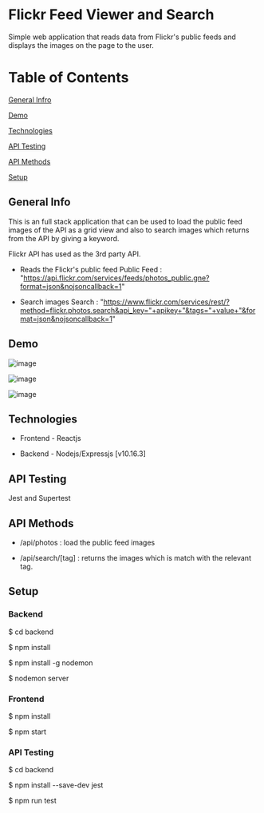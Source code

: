 # Flickr Feed Viewer and Search 

Simple web application that reads data from Flickr's public feeds and displays the images on the page to the user.

# Table of Contents

[General Infro](#GeneralInfo)

[Demo](#Demo)

[Technologies](#Technologies)

[API Testing](#APITesting)

[API Methods](#APIMethods)

[Setup](#Setup)

## General Info

This is an full stack application that can be used to load the public feed images of the API as a grid view and also to search images which returns from the API by giving a keyword.

Flickr API has used as the 3rd party API.

* Reads the Flickr's public feed
          Public Feed : "https://api.flickr.com/services/feeds/photos_public.gne?format=json&nojsoncallback=1"
          
* Search images
          Search : "https://www.flickr.com/services/rest/?method=flickr.photos.search&api_key="+apikey+"&tags="+value+"&format=json&nojsoncallback=1"


## Demo

![image](https://user-images.githubusercontent.com/36589720/109418198-187d3180-79ed-11eb-9831-d8196ce8a92f.png)

![image](https://user-images.githubusercontent.com/36589720/109418617-6135ea00-79ef-11eb-87e0-a122dc922c45.png)

![image](https://user-images.githubusercontent.com/36589720/109418433-5e86c500-79ee-11eb-95a0-04bc4f62bd6f.png)


## Technologies

* Frontend - Reactjs 

* Backend - Nodejs/Expressjs [v10.16.3]

## API Testing

Jest and Supertest

## API Methods

* /api/photos       : load the public feed images

* /api/search/[tag] : returns the images which is match with the relevant tag.

## Setup

### Backend

$ cd backend

$ npm install

$ npm install -g nodemon

$ nodemon server

### Frontend

$ npm install

$ npm start

### API Testing

$ cd backend

$ npm install --save-dev jest

$ npm run test


